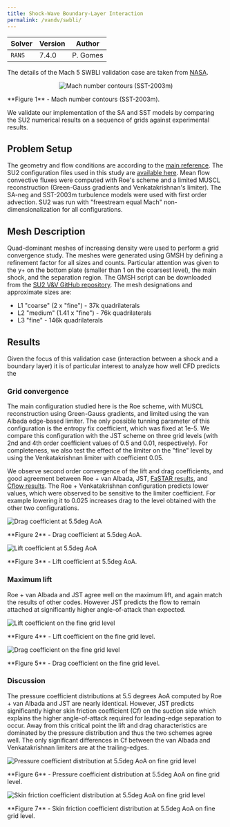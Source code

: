 ```yaml
---
title: Shock-Wave Boundary-Layer Interaction
permalink: /vandv/swbli/
---
```


| Solver | Version | Author |
| --- | --- | --- |
| `RANS` | 7.4.0 | P. Gomes |

The details of the Mach 5 SWBLI validation case are taken from [NASA](https://www.grc.nasa.gov/www/wind/valid/m5swbli/m5swbli.html).

<p align="center">
<img src="/vandv_files/swbli/mach.png" alt="Mach number contours (SST-2003m)" />
</p>
**Figure 1** - Mach number contours (SST-2003m).

We validate our implementation of the SA and SST models by comparing the SU2 numerical results on a sequence of grids against experimental results.

## Problem Setup

The geometry and flow conditions are according to the [main reference](https://www.grc.nasa.gov/www/wind/valid/m5swbli/m5swbli.html).
The SU2 configuration files used in this study are [available here](https://github.com/su2code/SU2/blob/develop/TestCases/vandv/rans/swbli/).
Mean flow convective fluxes were computed with Roe's scheme and a limited MUSCL reconstruction (Green-Gauss gradients and Venkatakrishnan's limiter).
The SA-neg and SST-2003m turbulence models were used with first order advection.
SU2 was run with "freestream equal Mach" non-dimensionalization for all configurations.

## Mesh Description

Quad-dominant meshes of increasing density were used to perform a grid convergence study.
The meshes were generated using GMSH by defining a refinement factor for all sizes and counts.
Particular attention was given to the y+ on the bottom plate (smaller than 1 on the coarsest level), the main shock, and the separation region.
The GMSH script can be downloaded from the [SU2 V&V GitHub repository](https://github.com/su2code/VandV/tree/master/rans/swbli).
The mesh designations and approximate sizes are: 

- L1 "coarse" (2 x "fine") - 37k quadrilaterals
- L2 "medium" (1.41 x "fine") - 76k quadrilaterals
- L3 "fine" - 146k quadrilaterals

## Results

Given the focus of this validation case (interaction between a shock and a boundary layer) it is of particular interest to analyze how well CFD predicts the 

### Grid convergence

The main configuration studied here is the Roe scheme, with MUSCL reconstruction using Green-Gauss gradients, and limited using the van Albada edge-based limiter.
The only possible tunning parameter of this configuration is the entropy fix coefficient, which was fixed at 1e-5.
We compare this configuration with the JST scheme on three grid levels (with 2nd and 4th order coefficient values of 0.5 and 0.01, respectively).
For completeness, we also test the effect of the limiter on the "fine" level by using the Venkatakrishnan limiter with coefficient 0.05.

We observe second order convergence of the lift and drag coefficients, and good agreement between Roe + van Albada, JST, [FaSTAR results](https://jaxa.repo.nii.ac.jp/?action=pages_view_main&active_action=repository_view_main_item_detail&item_id=2921&item_no=1&page_id=13&block_id=21), and [Cflow results](https://jaxa.repo.nii.ac.jp/?action=pages_view_main&active_action=repository_view_main_item_detail&item_id=2923&item_no=1&page_id=13&block_id=21).
The Roe + Venkatakrishnan configuration predicts lower values, which were observed to be sensitive to the limiter coefficient. For example lowering it to 0.025 increases drag to the level obtained with the other two configurations.

<p align="left">
<img src="/vandv_files/30p30n/drag.png" alt="Drag coefficient at 5.5deg AoA" />
</p>
**Figure 2** - Drag coefficient at 5.5deg AoA.

<p align="left">
<img src="/vandv_files/30p30n/lift.png" alt="Lift coefficient at 5.5deg AoA" />
</p>
**Figure 3** - Lift coefficient at 5.5deg AoA.

### Maximum lift

Roe + van Albada and JST agree well on the maximum lift, and again match the results of other codes.
However JST predicts the flow to remain attached at significantly higher angle-of-attack than expected.

<p align="left">
<img src="/vandv_files/30p30n/max_lift.png" alt="Lift coefficient on the fine grid level" />
</p>
**Figure 4** - Lift coefficient on the fine grid level.

<p align="left">
<img src="/vandv_files/30p30n/max_drag.png" alt="Drag coefficient on the fine grid level" />
</p>
**Figure 5** - Drag coefficient on the fine grid level.

### Discussion

The pressure coefficient distributions at 5.5 degrees AoA computed by Roe + van Albada and JST are nearly identical.
However, JST predicts significantly higher skin friction coefficient (Cf) on the suction side which explains the higher angle-of-attack required for leading-edge separation to occur.
Away from this critical point the lift and drag characteristics are dominated by the pressure distribution and thus the two schemes agree well.
The only significant differences in Cf between the van Albada and Venkatakrishnan limiters are at the trailing-edges.

<p align="left">
<img src="/vandv_files/30p30n/cp.png" alt="Pressure coefficient distribution at 5.5deg AoA on fine grid level" />
</p>
**Figure 6** - Pressure coefficient distribution at 5.5deg AoA on fine grid level.

<p align="left">
<img src="/vandv_files/30p30n/cf.png" alt="Skin friction coefficient distribution at 5.5deg AoA on fine grid level" />
</p>
**Figure 7** - Skin friction coefficient distribution at 5.5deg AoA on fine grid level.

